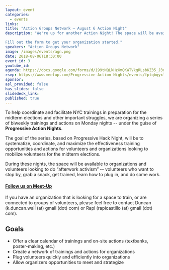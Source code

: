 ```yaml
---
layout: event
categories:
  - events
links:
title: "Action Groups Network – August 6 Action Night"
description: "We're up for another Action Night! The space will be available to organizations and volunteers looking to do “afterwork activism” -- volunteers who want to stop by, grab a snack, get trained, learn how to plug in, and do some work.

Fill out the form to get your organization started."
speakers: "Action Groups Network"
image: /images/events/agn.png
date: 2018-08-06T18:30:00
event_id: 3
youtube_id:
agenda: https://docs.google.com/forms/d/199tNQLkHzXmQKWTVkgRLsbKZ35_J3g5jgDVBFrVSBrQ/edit?usp=drive_web
rsvp: https://www.meetup.com/Progressive-Action-Nights/events/fptqbqyxlbjb/
sponsor:
asl_provided: false
has_slides: false
slidedeck_link:
published: true
---
```


To help coordinate and facilitate NYC trainings in preparation for the midterm elections and other important struggles, we are organizing a series of biweekly trainings and actions on Monday nights -- under the guise of **Progressive Action Nights**.

The goal of the series, based on Progressive Hack Night, will be to systematize, coordinate, and maximize the effectiveness training opportunities and actions for volunteers and organizations looking to mobilize volunteers for the midterm elections.

During these nights, the space will be available to organizations and volunteers looking to do “afterwork activism” -- volunteers who want to stop by, grab a snack, get trained, learn how to plug in, and do some work.

#### **[Follow us on Meet-Up](//www.meetup.com/Progressive-Action-Nights)**

If you have an organization that is looking for a space to train, or are connected to groups of volunteers, please feel free to contact Duncan (k.duncan.wall (at) gmail (dot) com) or Rapi (rapicastillo (at) gmail (dot) com).

## Goals

* Offer a clear calendar of trainings and on-site actions (textbanks, poster-making, etc.)
* Create a network of trainings and actions for organizations
* Plug volunteers quickly and efficiently into organizations
* Allow organizers opportunities to meet and strategize
